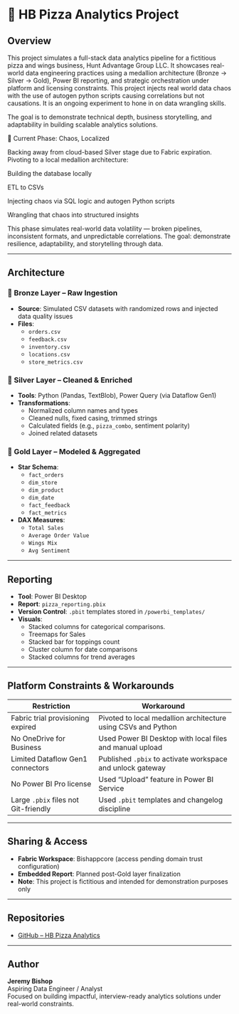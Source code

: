 # 🍕 HB Pizza Analytics Project

## Overview

This project simulates a full-stack data analytics pipeline for a fictitious pizza and wings business, Hunt Advantage Group LLC. It showcases real-world data engineering practices using a medallion architecture (Bronze → Silver → Gold), Power BI reporting, and strategic orchestration under platform and licensing constraints. This project injects real world data chaos with the use of autogen python scripts causing correlations but not causations. It is an ongoing experiment to hone in on data wrangling skills.

The goal is to demonstrate technical depth, business storytelling, and adaptability in building scalable analytics solutions.

🔄 Current Phase: Chaos, Localized

Backing away from cloud-based Silver stage due to Fabric expiration. Pivoting to a local medallion architecture:

Building the database locally

ETL to CSVs

Injecting chaos via SQL logic and autogen Python scripts

Wrangling that chaos into structured insights

This phase simulates real-world data volatility — broken pipelines, inconsistent formats, and unpredictable correlations. The goal: demonstrate resilience, adaptability, and storytelling through data.

---

## Architecture

### 🥉 Bronze Layer – Raw Ingestion
- **Source**: Simulated CSV datasets with randomized rows and injected data quality issues
- **Files**:
  - `orders.csv`
  - `feedback.csv`
  - `inventory.csv`
  - `locations.csv`
  - `store_metrics.csv`

### 🥈 Silver Layer – Cleaned & Enriched
- **Tools**: Python (Pandas, TextBlob), Power Query (via Dataflow Gen1)
- **Transformations**:
  - Normalized column names and types
  - Cleaned nulls, fixed casing, trimmed strings
  - Calculated fields (e.g., `pizza_combo`, sentiment polarity)
  - Joined related datasets

### 🥇 Gold Layer – Modeled & Aggregated
- **Star Schema**:
  - `fact_orders`
  - `dim_store`
  - `dim_product`
  - `dim_date`
  - `fact_feedback`
  - `fact_metrics`
- **DAX Measures**:
  - `Total Sales`
  - `Average Order Value`
  - `Wings Mix`
  - `Avg Sentiment`

---

## Reporting

- **Tool**: Power BI Desktop
- **Report**: `pizza_reporting.pbix`
- **Version Control**: `.pbit` templates stored in `/powerbi_templates/`
- **Visuals**:
  - Stacked columns for categorical comparisons.
  - Treemaps for Sales
  - Stacked bar for toppings count
  - Cluster column for date comparisons
  - Stacked columns for trend averages

---

## Platform Constraints & Workarounds

| Restriction | Workaround |
|------------|------------|
| Fabric trial provisioning expired | Pivoted to local medallion architecture using CSVs and Python |
| No OneDrive for Business | Used Power BI Desktop with local files and manual upload |
| Limited Dataflow Gen1 connectors | Published `.pbix` to activate workspace and unlock gateway |
| No Power BI Pro license | Used “Upload” feature in Power BI Service |
| Large `.pbix` files not Git-friendly | Used `.pbit` templates and changelog discipline |

---

## Sharing & Access

- **Fabric Workspace**: Bishappcore (access pending domain trust configuration)
- **Embedded Report**: Planned post-Gold layer finalization
- **Note**: This project is fictitious and intended for demonstration purposes only

---

## Repositories

- [GitHub – HB Pizza Analytics](https://github.com/jkbishop8/hbpizza)

---

## Author

**Jeremy Bishop**  
Aspiring Data Engineer / Analyst  
Focused on building impactful, interview-ready analytics solutions under real-world constraints.

